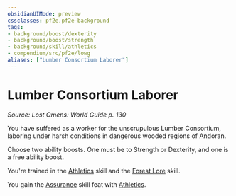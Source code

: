 ```yaml
---
obsidianUIMode: preview
cssclasses: pf2e,pf2e-background
tags:
- background/boost/dexterity
- background/boost/strength
- background/skill/athletics
- compendium/src/pf2e/lowg
aliases: ["Lumber Consortium Laborer"]
---
```

# Lumber Consortium Laborer
*Source: Lost Omens: World Guide p. 130*  

You have suffered as a worker for the unscrupulous Lumber Consortium, laboring under harsh conditions in dangerous wooded regions of Andoran.

Choose two ability boosts. One must be to Strength or Dexterity, and one is a free ability boost.

You're trained in the [Athletics](compendium/skills.md#Athletics) skill and the [Forest Lore](compendium/skills.md#Lore) skill.

You gain the [Assurance](compendium/feats/assurance.md) skill feat with [Athletics](compendium/skills.md#Athletics).